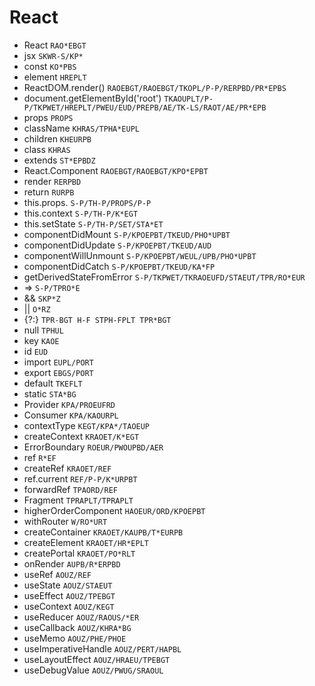 # React

* React `RAO*EBGT`
* jsx `SKWR-S/KP*`
* const `KO*PBS`
* element `HREPLT`
* ReactDOM.render() `RAOEBGT/RAOEBGT/TKOPL/P-P/RERPBD/PR*EPBS`
* document.getElementById('root') `TKAOUPLT/P-P/TKPWET/HREPLT/PWEU/EUD/PREPB/AE/TK-LS/RAOT/AE/PR*EPB`
* props `PROPS`
* className `KHRAS/TPHA*EUPL`
* children `KHEURPB`
* class `KHRAS`
* extends `ST*EPBDZ`
* React.Component `RAOEBGT/RAOEBGT/KPO*EPBT`
* render `RERPBD`
* return `RURPB`
* this.props. `S-P/TH-P/PROPS/P-P`
* this.context `S-P/TH-P/K*EGT`
* this.setState `S-P/TH-P/SET/STA*ET`
* componentDidMount `S-P/KPOEPBT/TKEUD/PHO*UPBT`
* componentDidUpdate `S-P/KPOEPBT/TKEUD/AUD`
* componentWillUnmount `S-P/KPOEPBT/WEUL/UPB/PHO*UPBT`
* componentDidCatch `S-P/KPOEPBT/TKEUD/KA*FP`
* getDerivedStateFromError `S-P/TKPWET/TKRAOEUFD/STAEUT/TPR/RO*EUR`
* => `S-P/TPRO*E`
* && `SKP*Z`
* || `O*RZ`
* {?:} `TPR-BGT H-F STPH-FPLT TPR*BGT`
* null `TPHUL`
* key `KAOE`
* id `EUD`
* import `EUPL/PORT`
* export `EBGS/PORT`
* default `TKEFLT`
* static `STA*BG`
* Provider `KPA/PROEUFRD`
* Consumer `KPA/KAOURPL`
* contextType `KEGT/KPA*/TAOEUP`
* createContext `KRAOET/K*EGT`
* ErrorBoundary `ROEUR/PWOUPBD/AER`
* ref `R*EF`
* createRef `KRAOET/REF`
* ref.current `REF/P-P/K*URPBT`
* forwardRef `TPAORD/REF`
* Fragment `TPRAPLT/TPRAPLT`
* higherOrderComponent `HAOEUR/ORD/KPOEPBT`
* withRouter `W/RO*URT`
* createContainer `KRAOET/KAUPB/T*EURPB`
* createElement `KRAOET/HR*EPLT`
* createPortal `KRAOET/PO*RLT`
* onRender `AUPB/R*ERPBD`
* useRef `AOUZ/REF`
* useState `AOUZ/STAEUT`
* useEffect `AOUZ/TPEBGT`
* useContext `AOUZ/KEGT`
* useReducer `AOUZ/RAOUS/*ER`
* useCallback `AOUZ/KHRA*BG`
* useMemo `AOUZ/PHE/PHOE`
* useImperativeHandle `AOUZ/PERT/HAPBL`
* useLayoutEffect `AOUZ/HRAEU/TPEBGT`
* useDebugValue `AOUZ/PWUG/SRAOUL`
